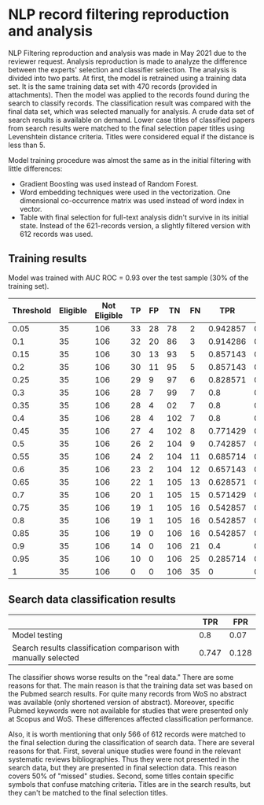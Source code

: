 # NLP record filtering reproduction and analysis

NLP Filtering reproduction and analysis was made in May 2021 due to the reviewer request. Analysis reproduction is made to analyze the difference between the experts' selection and classifier selection. The analysis is divided into two parts. At first, the model is retrained using a training data set. It is the same training data set with 470 records (provided in attachments). Then the model was applied to the records found during the search to classify records. The classification result was compared with the final data set, which was selected manually for analysis. A crude data set of search results is available on demand.  Lower case titles of classified papers from search results were matched to the final selection paper titles using Levenshtein distance criteria. Titles were considered equal if the distance is less than 5.   

Model training procedure was almost the same as in the initial filtering with little differences:

* Gradient Boosting was used instead of Random Forest.
* Word embedding techniques were used in the vectorization. One dimensional co-occurrence matrix was used instead of word index in vector.
* Table with final selection for full-text analysis didn't survive in its initial state. Instead of the 621-records version, a slightly filtered version with 612 records was used.

## Training results

Model was trained with AUC ROC = 0.93 over the test sample (30\% of the training set). 

|Threshold|Eligible|Not Eligible|TP|FP|TN |FN|TPR     |FPR     |F1         |
|---------|--------|------------|--|--|---|--|--------|--------|-----------|
|0.05     |  35    |         106|33|28| 78| 2|0.942857|0.264151|  0.6875   | 
|0.1      |35      |         106|32|20| 86| 3|0.914286|0.188679|  0.735632 |
|0.15     |  35    |         106|30|13| 93| 5|0.857143|0.122642|  0.769231 | 
|0.2      |35      |         106|30|11| 95| 5|0.857143|0.103774|  0.789474 |
|0.25     |  35    |         106|29| 9| 97| 6|0.828571|0.084906|  0.794521 | 
|0.3      |35      |         106|28| 7| 99| 7|0.8     |0.066038|  0.8      |
|0.35     |  35    |         106|28| 4| 02|7 |0.8     |0.037736|  0.835821 | 
|0.4      |35      |         106|28| 4|102|7 |0.8     |0.037736|  0.835821 |
|0.45     |  35    |         106|27| 4|102|8 |0.771429|0.037736|  0.818182 |
|0.5      |35      |         106|26| 2|104|9 |0.742857|0.018868|  0.825397 |
|0.55     |  35    |         106|24| 2|104|11|0.685714|0.018868|  0.786885 |
|0.6      |35      |         106|23| 2|104|12|0.657143|0.018868|  0.766667 |
|0.65     |  35    |         106|22| 1|105|13|0.628571|0.009434|  0.758621 |
|0.7      |35      |         106|20| 1|105|15|0.571429|0.009434|  0.714286 |
|     0.75|  35    |         106|19| 1|105|16|0.542857|0.009434|  0.690909 |
|     0.8 |35      |         106|19| 1|105|16|0.542857|0.009434|  0.690909 |
|     0.85|  35    |         106|19| 0|106|16|0.542857|0       |  0.703704 |
|     0.9 |35      |         106|14| 0|106|21|0.4     |0       |  0.571429 |
|     0.95|  35    |         106|10| 0|106|25|0.285714|  0     |  0.444444 |
|     1   |  35    |         106|0|  0|106|35|0       |  0     |  0        |

## Search data classification results


|                                                                | TPR   | FPR   |
|--------------------------------------------------------------- |-------|-------|
|Model testing                                                   | 0.8   | 0.07  |
|Search results classification comparison with manually selected | 0.747 | 0.128 |

The classifier shows worse results on the "real data." There are some reasons for that. The main reason is that the training data set was based on the Pubmed search results.  For quite many records from WoS no abstract was available (only shortened version of abstract). Moreover, specific Pubmed keywords were not available for studies that were presented only at Scopus and WoS. These differences affected classification performance.

Also, it is worth mentioning that only 566 of 612 records were matched to the final selection during the classification of search data. There are several reasons for that.  First, several unique studies were found in the relevant systematic reviews bibliographies. Thus they were not presented in the search data, but they are presented in final selection data. This reason covers 50\% of "missed" studies. Second, some titles contain specific symbols that confuse matching criteria. Titles are in the search results, but they can't be matched to the final selection titles.
